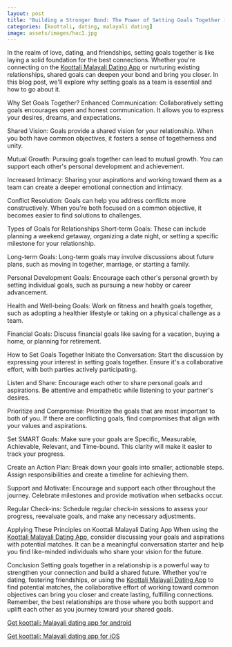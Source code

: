 ```yaml
---
layout: post
title: "Building a Stronger Bond: The Power of Setting Goals Together in Relationships || Koottali Malayali Dating App"
categories: [koottali, dating, malayali dating]
image: assets/images/hac1.jpg
---
```


In the realm of love, dating, and friendships, setting goals together is like laying a solid foundation for the best connections. Whether you're connecting on the [Koottali Malayali Dating App](https://koottali.com/download) or nurturing existing relationships, shared goals can deepen your bond and bring you closer. In this blog post, we'll explore why setting goals as a team is essential and how to go about it.

Why Set Goals Together?
Enhanced Communication: Collaboratively setting goals encourages open and honest communication. It allows you to express your desires, dreams, and expectations.

Shared Vision: Goals provide a shared vision for your relationship. When you both have common objectives, it fosters a sense of togetherness and unity.

Mutual Growth: Pursuing goals together can lead to mutual growth. You can support each other's personal development and achievement.

Increased Intimacy: Sharing your aspirations and working toward them as a team can create a deeper emotional connection and intimacy.

Conflict Resolution: Goals can help you address conflicts more constructively. When you're both focused on a common objective, it becomes easier to find solutions to challenges.

Types of Goals for Relationships
Short-term Goals: These can include planning a weekend getaway, organizing a date night, or setting a specific milestone for your relationship.

Long-term Goals: Long-term goals may involve discussions about future plans, such as moving in together, marriage, or starting a family.

Personal Development Goals: Encourage each other's personal growth by setting individual goals, such as pursuing a new hobby or career advancement.

Health and Well-being Goals: Work on fitness and health goals together, such as adopting a healthier lifestyle or taking on a physical challenge as a team.

Financial Goals: Discuss financial goals like saving for a vacation, buying a home, or planning for retirement.

How to Set Goals Together
Initiate the Conversation: Start the discussion by expressing your interest in setting goals together. Ensure it's a collaborative effort, with both parties actively participating.

Listen and Share: Encourage each other to share personal goals and aspirations. Be attentive and empathetic while listening to your partner's desires.

Prioritize and Compromise: Prioritize the goals that are most important to both of you. If there are conflicting goals, find compromises that align with your values and aspirations.

Set SMART Goals: Make sure your goals are Specific, Measurable, Achievable, Relevant, and Time-bound. This clarity will make it easier to track your progress.

Create an Action Plan: Break down your goals into smaller, actionable steps. Assign responsibilities and create a timeline for achieving them.

Support and Motivate: Encourage and support each other throughout the journey. Celebrate milestones and provide motivation when setbacks occur.

Regular Check-ins: Schedule regular check-in sessions to assess your progress, reevaluate goals, and make any necessary adjustments.

Applying These Principles on Koottali Malayali Dating App
When using the [Koottali Malayali Dating App](https://koottali.com/download), consider discussing your goals and aspirations with potential matches. It can be a meaningful conversation starter and help you find like-minded individuals who share your vision for the future.

Conclusion
Setting goals together in a relationship is a powerful way to strengthen your connection and build a shared future. Whether you're dating, fostering friendships, or using the [Koottali Malayali Dating App](https://koottali.com/download) to find potential matches, the collaborative effort of working toward common objectives can bring you closer and create lasting, fulfilling connections. Remember, the best relationships are those where you both support and uplift each other as you journey toward your shared goals.

[Get koottali: Malayali dating app for android](https://play.google.com/store/apps/details?id=com.koottali.app&hl=en_IN&gl=US)

[Get koottali: Malayali dating app for iOS](https://apps.apple.com/us/app/koottali-connect-with-mallus/id6448742453)
